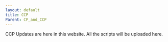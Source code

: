 ```yaml
---
layout: default
title: CCP
Parent: CP_and_CCP
---
```



CCP Updates are here in this website. All the scripts will be uploaded here.